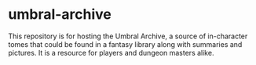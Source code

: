 # umbral-archive

This repository is for hosting the Umbral Archive, a source of in-character tomes that could be found in a fantasy library along with summaries and pictures.
It is a resource for players and dungeon masters alike.